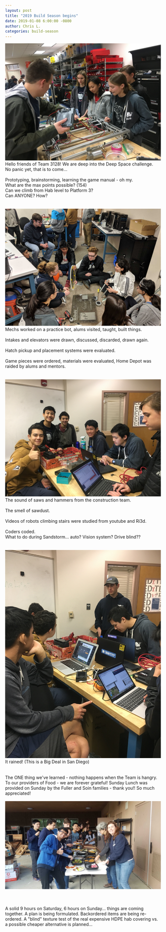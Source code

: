 ```yaml
---
layout: post
title: "2019 Build Season begins"
date: 2019-01-08 6:00:00 -0800
author: Chris L.
categories: build-season
---
```


<img src="/assets/Deep Space/Day_2a.JPG" class="rightimage">
Hello friends of Team 3128!  We are deep into the Deep Space challenge.  
<br>
No panic yet, that is to come...
<br>
<br>
Prototyping, brainstorming, learning the game manual - oh my.
<br>
What are the max points possible? (154)  
<br>
Can we climb from Hab level to Platform 3? 
<br>
Can ANYONE?  How?
<br>
<br>
<br>
<img src="/assets/Deep Space/Day_2c.jpg" class="leftimage">
Mechs worked on a practice bot, alums visited, taught, built things. 
<br>
<br>
Intakes and elevators were drawn, discussed, discarded, drawn again. 
<br>
<br>
Hatch pickup and placement systems were evaluated. 
<br>
<br>
Game pieces were ordered, materials were evaluated, Home Depot was raided by alums and mentors.  
<br>
<br>
<br>
<img src="/assets/Deep Space/Day_2.JPG" class="rightimage">
The sound of saws and hammers from the construction team. 
<br>
<br>
The smell of sawdust.
<br>
<br>
Videos of robots climbing stairs were studied from youtube and Ri3d.
<br>
<br>
Coders coded.  
<br>
What to do during Sandstorm... auto? Vision system?  Drive blind??
<br>
<br>
<br>
<img src="/assets/Deep Space/Day_2b.JPG" class="rightimage">
It rained! (This is a Big Deal in San Diego)
<br>
<br>
<br>
The ONE thing we've learned - nothing happens when the Team is hangry.  To our providers of Food - we are forever grateful!
Sunday Lunch was provided on Sunday by the Fuller and Soin families - thank you!! So much appreciated!
<br>
<br>
<img src="/assets/Deep Space/Day_2d.jpg" class="leftimage">
<br>
<br>
<br>
<br>
A solid 9 hours on Saturday, 6 hours on Sunday... things are coming together. 
A plan is being formulated.  Backordered items are being re-ordered.  
A "blind" texture test of the real expensive HDPE hab covering vs. a possible cheaper alternative is planned...
